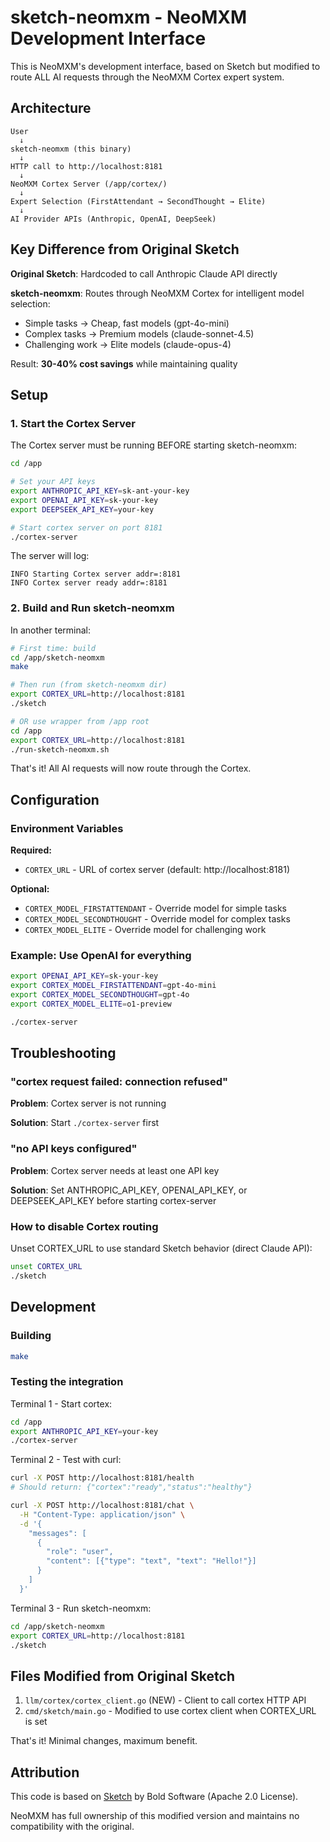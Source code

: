 # sketch-neomxm - NeoMXM Development Interface

This is NeoMXM's development interface, based on Sketch but modified to route ALL AI requests through the NeoMXM Cortex expert system.

## Architecture

```
User
  ↓
sketch-neomxm (this binary)
  ↓
HTTP call to http://localhost:8181
  ↓
NeoMXM Cortex Server (/app/cortex/)
  ↓
Expert Selection (FirstAttendant → SecondThought → Elite)
  ↓
AI Provider APIs (Anthropic, OpenAI, DeepSeek)
```

## Key Difference from Original Sketch

**Original Sketch**: Hardcoded to call Anthropic Claude API directly

**sketch-neomxm**: Routes through NeoMXM Cortex for intelligent model selection:
- Simple tasks → Cheap, fast models (gpt-4o-mini)
- Complex tasks → Premium models (claude-sonnet-4.5)
- Challenging work → Elite models (claude-opus-4)

Result: **30-40% cost savings** while maintaining quality

## Setup

### 1. Start the Cortex Server

The Cortex server must be running BEFORE starting sketch-neomxm:

```bash
cd /app

# Set your API keys
export ANTHROPIC_API_KEY=sk-ant-your-key
export OPENAI_API_KEY=sk-your-key
export DEEPSEEK_API_KEY=your-key

# Start cortex server on port 8181
./cortex-server
```

The server will log:
```
INFO Starting Cortex server addr=:8181
INFO Cortex server ready addr=:8181
```

### 2. Build and Run sketch-neomxm

In another terminal:

```bash
# First time: build
cd /app/sketch-neomxm
make

# Then run (from sketch-neomxm dir)
export CORTEX_URL=http://localhost:8181
./sketch

# OR use wrapper from /app root
cd /app
export CORTEX_URL=http://localhost:8181
./run-sketch-neomxm.sh
```

That's it! All AI requests will now route through the Cortex.

## Configuration

### Environment Variables

**Required:**
- `CORTEX_URL` - URL of cortex server (default: http://localhost:8181)

**Optional:**
- `CORTEX_MODEL_FIRSTATTENDANT` - Override model for simple tasks
- `CORTEX_MODEL_SECONDTHOUGHT` - Override model for complex tasks  
- `CORTEX_MODEL_ELITE` - Override model for challenging work

### Example: Use OpenAI for everything

```bash
export OPENAI_API_KEY=sk-your-key
export CORTEX_MODEL_FIRSTATTENDANT=gpt-4o-mini
export CORTEX_MODEL_SECONDTHOUGHT=gpt-4o
export CORTEX_MODEL_ELITE=o1-preview

./cortex-server
```

## Troubleshooting

### "cortex request failed: connection refused"

**Problem**: Cortex server is not running

**Solution**: Start `./cortex-server` first

### "no API keys configured"

**Problem**: Cortex server needs at least one API key

**Solution**: Set ANTHROPIC_API_KEY, OPENAI_API_KEY, or DEEPSEEK_API_KEY before starting cortex-server

### How to disable Cortex routing

Unset CORTEX_URL to use standard Sketch behavior (direct Claude API):

```bash
unset CORTEX_URL
./sketch
```

## Development

### Building

```bash
make
```

### Testing the integration

Terminal 1 - Start cortex:
```bash
cd /app
export ANTHROPIC_API_KEY=your-key
./cortex-server
```

Terminal 2 - Test with curl:
```bash
curl -X POST http://localhost:8181/health
# Should return: {"cortex":"ready","status":"healthy"}

curl -X POST http://localhost:8181/chat \
  -H "Content-Type: application/json" \
  -d '{
    "messages": [
      {
        "role": "user",
        "content": [{"type": "text", "text": "Hello!"}]
      }
    ]
  }'
```

Terminal 3 - Run sketch-neomxm:
```bash
cd /app/sketch-neomxm
export CORTEX_URL=http://localhost:8181
./sketch
```

## Files Modified from Original Sketch

1. `llm/cortex/cortex_client.go` (NEW) - Client to call cortex HTTP API
2. `cmd/sketch/main.go` - Modified to use cortex client when CORTEX_URL is set

That's it! Minimal changes, maximum benefit.

## Attribution

This code is based on [Sketch](https://github.com/boldsoftware/sketch) by Bold Software (Apache 2.0 License).

NeoMXM has full ownership of this modified version and maintains no compatibility with the original.
